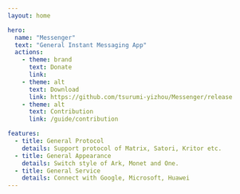 ```yaml
---
layout: home

hero:
  name: "Messenger"
  text: "General Instant Messaging App"
  actions:
    - theme: brand
      text: Donate
      link:
    - theme: alt
      text: Download
      link: https://github.com/tsurumi-yizhou/Messenger/release
    - theme: alt
      text: Contribution
      link: /guide/contribution

features:
  - title: General Protocol
    details: Support protocol of Matrix, Satori, Kritor etc.
  - title: General Appearance
    details: Switch style of Ark, Monet and One.
  - title: General Service
    details: Connect with Google, Microsoft, Huawei
---
```

